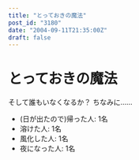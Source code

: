 ```yaml
---
title: "とっておきの魔法"
post_id: "3180"
date: "2004-09-11T21:35:00Z"
draft: false
---
```


# とっておきの魔法

そして誰もいなくなるか？ ちなみに……

  * (日が出たので)帰った人: 1名
  * 溶けた人: 1名
  * 風化した人: 1名
  * 夜になった人: 1名
